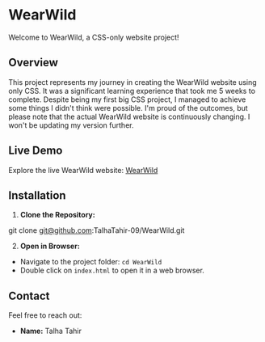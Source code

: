 # WearWild

Welcome to WearWild, a CSS-only website project!

## Overview

This project represents my journey in creating the WearWild website using only CSS. It was a significant learning experience that took me 5 weeks to complete. Despite being my first big CSS project, I managed to achieve some things I didn't think were possible. I'm proud of the outcomes, but please note that the actual WearWild website is continuously changing. I won't be updating my version further.

## Live Demo

Explore the live WearWild website: [WearWild](https://wearewild.com/)

## Installation

1. **Clone the Repository:**

git clone git@github.com:TalhaTahir-09/WearWild.git

2. **Open in Browser:**
- Navigate to the project folder: `cd WearWild`
- Double click on `index.html` to open it in a web browser.

## Contact

Feel free to reach out:

- **Name:** Talha Tahir
